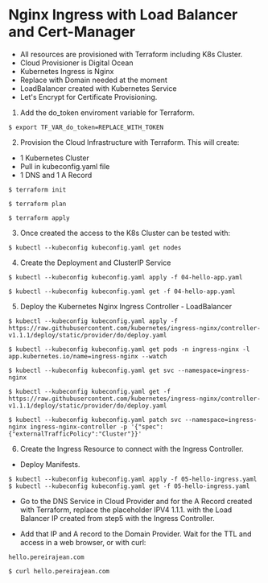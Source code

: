 # Nginx Ingress with Load Balancer and Cert-Manager
- All resources are provisioned with Terraform including K8s Cluster.
- Cloud Provisioner is Digital Ocean
- Kubernetes Ingress is Nginx
- Replace with Domain needed at the moment
- LoadBalancer created with Kubernetes Service
- Let's Encrypt for Certificate Provisioning.

1. Add the do_token enviroment variable for Terraform.
```
$ export TF_VAR_do_token=REPLACE_WITH_TOKEN
```

2. Provision the Cloud Infrastructure with Terraform.
This will create:
- 1 Kubernetes Cluster
- Pull in kubeconfig.yaml file
- 1 DNS and 1 A Record

```
$ terraform init

$ terraform plan

$ terraform apply
```

3. Once created the access to the K8s Cluster can be tested with:
```
$ kubectl --kubeconfig kubeconfig.yaml get nodes
```

4. Create the Deployment and ClusterIP Service
```
$ kubectl --kubeconfig kubeconfig.yaml apply -f 04-hello-app.yaml

$ kubectl --kubeconfig kubeconfig.yaml get -f 04-hello-app.yaml
```

5. Deploy the Kubernetes Nginx Ingress Controller - LoadBalancer

```
$ kubectl --kubeconfig kubeconfig.yaml apply -f https://raw.githubusercontent.com/kubernetes/ingress-nginx/controller-v1.1.1/deploy/static/provider/do/deploy.yaml

$ kubectl --kubeconfig kubeconfig.yaml get pods -n ingress-nginx -l app.kubernetes.io/name=ingress-nginx --watch

$ kubectl --kubeconfig kubeconfig.yaml get svc --namespace=ingress-nginx

$ kubectl --kubeconfig kubeconfig.yaml get -f https://raw.githubusercontent.com/kubernetes/ingress-nginx/controller-v1.1.1/deploy/static/provider/do/deploy.yaml

$ kubectl --kubeconfig kubeconfig.yaml patch svc --namespace=ingress-nginx ingress-nginx-controller -p '{"spec":{"externalTrafficPolicy":"Cluster"}}'
```

6. Create the Ingress Resource to connect with the Ingress Controller.

- Deploy Manifests.
```
$ kubectl --kubeconfig kubeconfig.yaml apply -f 05-hello-ingress.yaml
$ kubectl --kubeconfig kubeconfig.yaml get -f 05-hello-ingress.yaml
```

- Go to the DNS Service in Cloud Provider and for the A Record created with Terraform, replace the placeholder IPV4 1.1.1. with the Load Balancer IP created from step5 with the Ingress Controller.

- Add that IP and A record to the Domain Provider.
Wait for the TTL and access in a web browser, or with curl:

```
hello.pereirajean.com

$ curl hello.pereirajean.com
```